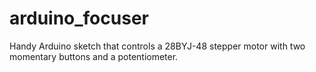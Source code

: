 # arduino_focuser
Handy Arduino sketch that controls a 28BYJ-48 stepper motor with two momentary buttons and a potentiometer.
